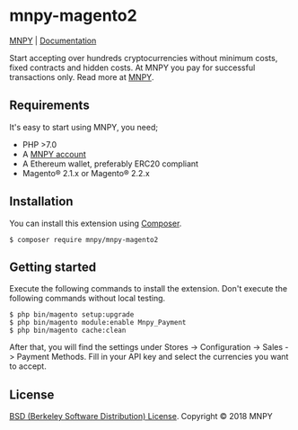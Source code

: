 # mnpy-magento2
[MNPY](https://mnpy.io/) | [Documentation](https://mnpy.gitbooks.io/mnpy-api/content/)

Start accepting over hundreds cryptocurrencies without minimum costs, fixed contracts and hidden costs. At MNPY you pay for successful transactions only. Read more at [MNPY](https://mnpy.io/).

## Requirements
It's easy to start using MNPY, you need;

* PHP >7.0
* A [MNPY account](https://mnpy.io/dashboard/register)
* A Ethereum wallet, preferably ERC20 compliant
* Magento® 2.1.x or Magento® 2.2.x

## Installation

You can install this extension using [Composer](http://getcomposer.org/doc/00-intro.md).

```
$ composer require mnpy/mnpy-magento2
```
## Getting started

Execute the following commands to install the extension.
Don't execute the following commands without local testing.

```
$ php bin/magento setup:upgrade
$ php bin/magento module:enable Mnpy_Payment
$ php bin/magento cache:clean
```

After that, you will find the settings under Stores -> Configuration -> Sales -> Payment Methods.
Fill in your API key and select the currencies you want to accept.

## License
[BSD (Berkeley Software Distribution) License](https://opensource.org/licenses/bsd-license.php). Copyright &copy; 2018 MNPY
